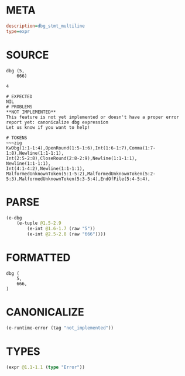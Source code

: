 # META
~~~ini
description=dbg_stmt_multiline
type=expr
~~~
# SOURCE
~~~roc
dbg (5,
    666)

4
~~~
~~~
# EXPECTED
NIL
# PROBLEMS
**NOT IMPLEMENTED**
This feature is not yet implemented or doesn't have a proper error report yet: canonicalize dbg expression
Let us know if you want to help!

# TOKENS
~~~zig
KwDbg(1:1-1:4),OpenRound(1:5-1:6),Int(1:6-1:7),Comma(1:7-1:8),Newline(1:1-1:1),
Int(2:5-2:8),CloseRound(2:8-2:9),Newline(1:1-1:1),
Newline(1:1-1:1),
Int(4:1-4:2),Newline(1:1-1:1),
MalformedUnknownToken(5:1-5:2),MalformedUnknownToken(5:2-5:3),MalformedUnknownToken(5:3-5:4),EndOfFile(5:4-5:4),
~~~
# PARSE
~~~clojure
(e-dbg
	(e-tuple @1.5-2.9
		(e-int @1.6-1.7 (raw "5"))
		(e-int @2.5-2.8 (raw "666"))))
~~~
# FORMATTED
~~~roc
dbg (
	5,
	666,
)
~~~
# CANONICALIZE
~~~clojure
(e-runtime-error (tag "not_implemented"))
~~~
# TYPES
~~~clojure
(expr @1.1-1.1 (type "Error"))
~~~
